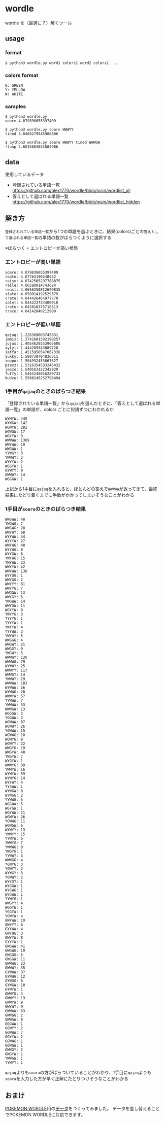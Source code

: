 # wordle

wordle を（最適に？）解くツール

## usage

### format

```
$ python3 wordle.py word1 colors1 word2 colors2 ...
```

### colors format

```
G: GREEN
Y: YELLOW
W: WHITE
```

### samples

```
$ python3 wordle.py
soare 4.079836655397409
```

```
$ python3 wordle.py soare WWWYY
tined 3.0408279545988806
```

```
$ python3 wordle.py soare WWWYY tined WWWGW
flump 2.6015683031684986
```

## data

使用しているデータ

- 登録されている単語一覧  
  https://github.com/alex1770/wordle/blob/main/wordlist_all
- 答えとして選ばれる単語一覧  
  https://github.com/alex1770/wordle/blob/main/wordlist_hidden

## 解き方

`登録されれている単語一覧`から1つの単語を選ぶときに、結果(colors)ごとの`答えとして選ばれる単語一覧`の単語の数がばらつくように選択する

※ばらつく = エントロピーが高い状態

### エントロピーが高い単語

```
soare: 4.079836655397409
roate: 4.07763190248932
raise: 4.0742565297788875
raile: 4.06580014743624
reast: 4.0656250812699835
slate: 4.058914192529379
crate: 4.044426464977779
salet: 4.044223734400918
irate: 4.042016375718313
trace: 4.04142840212909
```

### エントロピーが低い単語

```
qajaq: 1.226389003745831
immix: 1.3742681392190257
jujus: 1.4054629353905606
xylyl: 1.444289343089728
jaffa: 1.4515950547067338
yukky: 1.500730704836311
zoppo: 1.504932453667627
pzazz: 1.5316354583246432
jeeze: 1.540163122342829
fuffy: 1.5463245016289733
kudzu: 1.5508245252798494
```

### 1手目が`qajaq`のときのばらつき結果

「登録されている単語一覧」から`qajaq`を選んだときに、「答えとして選ばれる単語一覧」の単語が、colors ごとに何語ずつにわかれるか

```
WYWYW: 449
WYWGW: 142
WGWYW: 282
WGWGW: 17
WGYYW: 3
WWWWW: 1369
WWYWW: 19
WWGWW: 1
YYWGY: 3
YWWWY: 3
WYYYW: 2
WGGYW: 1
GYWYY: 9
GWWWY: 14
WGGGW: 1
```

上記から1手目に`qajaq`を入れると、ほとんどの答えで`WWWWW`が返ってきて、最終結果にたどり着くまでに手数がかかってしまいそうなことがわかる

### 1手目が`soare`のときのばらつき結果

```
WWGWW: 40
YWGWG: 7
WWGWG: 28
WWYWY: 68
WYYWW: 44
WYYYW: 27
WWYWG: 40
WYYWG: 8
WYYGW: 6
YWYWG: 15
YWYWW: 23
WWYYW: 42
WWYWW: 138
WYYGG: 1
WWYGG: 2
WWYYY: 61
WWYYG: 7
WWGGW: 13
WWYGY: 5
YWGWW: 14
WWYGW: 11
WGYYW: 8
YWYYG: 3
YYYYG: 1
YYYYW: 1
YWYYW: 4
YYYWW: 3
YWYWY: 5
WWGGG: 4
WWGWY: 21
WWGGY: 9
YWGWY: 5
WWWWY: 120
WWWWG: 79
WYWWY: 25
WWWYY: 117
WWWGY: 14
YWWWY: 19
WWWWW: 183
WYWWW: 56
WYWWG: 20
WWWYW: 57
YYWWW: 7
YWWWW: 33
WWWGW: 13
WGGGW: 2
YGGWW: 3
WGWWW: 87
WGWWY: 26
YGWWW: 15
WGWWG: 10
WGWYG: 9
WGWYY: 22
WWGYG: 19
WWGYW: 40
YWGYW: 7
WYGYW: 1
WWWYG: 39
YWWYW: 16
WYWYW: 59
WYWYG: 14
WYYWY: 4
YYGWW: 1
WYWGW: 8
WYWGG: 2
YYWWG: 5
WGGWW: 5
WGYGW: 1
WGYWW: 21
WGWYW: 26
YGWWG: 11
WGWGW: 6
WYWYY: 13
YWWYY: 15
YYWYW: 5
YWWYG: 7
YWWWG: 8
YWGYG: 1
YYWWY: 3
WWWGG: 4
YGWYG: 3
YGWYY: 2
WYWGY: 3
YGWWY: 2
WYYGY: 1
WYGGW: 1
WYGWG: 1
WYGWW: 1
YYWYG: 1
WWGYY: 4
WGGYW: 1
YGGYW: 1
YGWYW: 4
GWYWW: 19
GWYYY: 6
GYYWW: 4
GWYWG: 3
GWYYW: 8
GYYYW: 1
GWGWW: 41
GWGWG: 19
GWGGG: 5
GWGGW: 11
GWWWG: 23
GWWWY: 35
GYWWW: 37
GYWWG: 12
GYWGG: 6
GYWGW: 10
GYWYW: 1
GWWYG: 4
GWWYY: 13
GWWYW: 9
GWYWY: 9
GWWWW: 63
GWWGG: 2
GWWGW: 8
GGGWW: 1
GGWYY: 2
GGWWW: 7
GGYYW: 2
GGWWG: 1
GGWGW: 1
GWWGY: 2
GWGYW: 1
YWWGW: 1
YYWYY: 1
```
`qajaq`よりも`soara`の方がばらついていることがわかり、1手目に`qajaq`よりも`soara`を入力した方が早く正解にたどりつけそうなことがわかる

## おまけ
[POKEMON WORDLE](https://wordle.mega-yadoran.jp/)用の[データ](https://github.com/analogs1003/wordle/blob/main/pokemon5.txt)をつくってみました。
データを差し替えることでPOKEMON WORDLEに対応できます。
